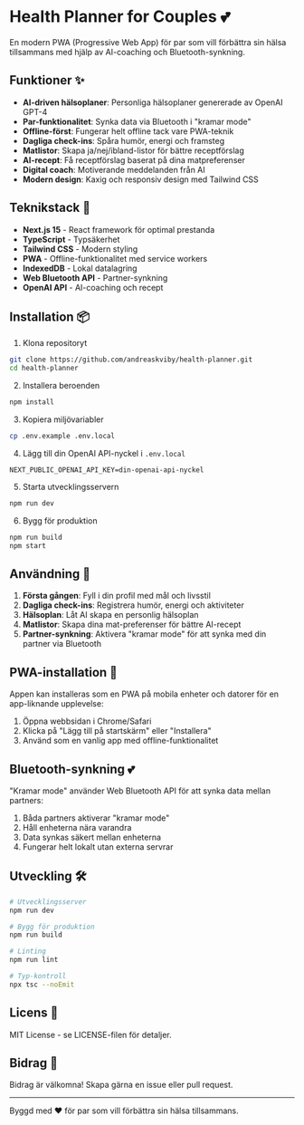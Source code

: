 # Health Planner for Couples 💕

En modern PWA (Progressive Web App) för par som vill förbättra sin hälsa tillsammans med hjälp av AI-coaching och Bluetooth-synkning.

## Funktioner ✨

- **AI-driven hälsoplaner**: Personliga hälsoplaner genererade av OpenAI GPT-4
- **Par-funktionalitet**: Synka data via Bluetooth i "kramar mode"
- **Offline-först**: Fungerar helt offline tack vare PWA-teknik
- **Dagliga check-ins**: Spåra humör, energi och framsteg
- **Matlistor**: Skapa ja/nej/ibland-listor för bättre receptförslag
- **AI-recept**: Få receptförslag baserat på dina matpreferenser
- **Digital coach**: Motiverande meddelanden från AI
- **Modern design**: Kaxig och responsiv design med Tailwind CSS

## Teknikstack 🚀

- **Next.js 15** - React framework för optimal prestanda
- **TypeScript** - Typsäkerhet
- **Tailwind CSS** - Modern styling
- **PWA** - Offline-funktionalitet med service workers
- **IndexedDB** - Lokal datalagring
- **Web Bluetooth API** - Partner-synkning
- **OpenAI API** - AI-coaching och recept

## Installation 📦

1. Klona repositoryt
```bash
git clone https://github.com/andreaskviby/health-planner.git
cd health-planner
```

2. Installera beroenden
```bash
npm install
```

3. Kopiera miljövariabler
```bash
cp .env.example .env.local
```

4. Lägg till din OpenAI API-nyckel i `.env.local`
```
NEXT_PUBLIC_OPENAI_API_KEY=din-openai-api-nyckel
```

5. Starta utvecklingsservern
```bash
npm run dev
```

6. Bygg för produktion
```bash
npm run build
npm start
```

## Användning 🎯

1. **Första gången**: Fyll i din profil med mål och livsstil
2. **Dagliga check-ins**: Registrera humör, energi och aktiviteter
3. **Hälsoplan**: Låt AI skapa en personlig hälsoplan
4. **Matlistor**: Skapa dina mat-preferenser för bättre AI-recept
5. **Partner-synkning**: Aktivera "kramar mode" för att synka med din partner via Bluetooth

## PWA-installation 📱

Appen kan installeras som en PWA på mobila enheter och datorer för en app-liknande upplevelse:

1. Öppna webbsidan i Chrome/Safari
2. Klicka på "Lägg till på startskärm" eller "Installera"
3. Använd som en vanlig app med offline-funktionalitet

## Bluetooth-synkning 💕

"Kramar mode" använder Web Bluetooth API för att synka data mellan partners:

1. Båda partners aktiverar "kramar mode"
2. Håll enheterna nära varandra
3. Data synkas säkert mellan enheterna
4. Fungerar helt lokalt utan externa servrar

## Utveckling 🛠️

```bash
# Utvecklingsserver
npm run dev

# Bygg för produktion
npm run build

# Linting
npm run lint

# Typ-kontroll
npx tsc --noEmit
```

## Licens 📄

MIT License - se LICENSE-filen för detaljer.

## Bidrag 🤝

Bidrag är välkomna! Skapa gärna en issue eller pull request.

---

Byggd med ❤️ för par som vill förbättra sin hälsa tillsammans.
